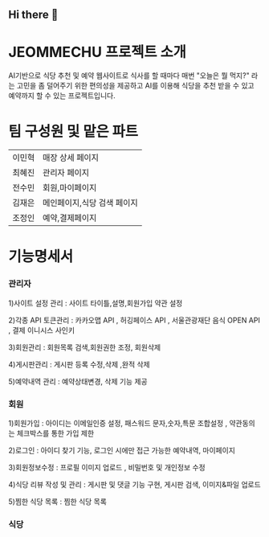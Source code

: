 ## Hi there 👋

<!--

**Here are some ideas to get you started:**

🙋‍♀️ A short introduction - what is your organization all about?
🌈 Contribution guidelines - how can the community get involved?
👩‍💻 Useful resources - where can the community find your docs? Is there anything else the community should know?
🍿 Fun facts - what does your team eat for breakfast?
🧙 Remember, you can do mighty things with the power of [Markdown](https://docs.github.com/github/writing-on-github/getting-started-with-writing-and-formatting-on-github/basic-writing-and-formatting-syntax)
-->


# JEOMMECHU 프로젝트 소개
AI기반으로 식당 추천 및 예약 웹사이트로
식사를 할 때마다 매번 "오늘은 뭘 먹지?" 라는 고민을 좀 덜어주기 위한 편의성을 제공하고 AI를 이용해 식당을 추천 받을 수 있고 예약까지 할 수 있는 프로젝트입니다.


# 팀 구성원 및 맡은 파트

<table>
<tbody>
<tr><td>이민혁<td>매장 상세 페이지</td></td></tr> 

<tr><td>최혜진<td>관리자 페이지</td></td></tr>
<tr><td>전수민<td>회원,마이페이지</td></td></tr>
<tr><td>김재은<td>메인페이지,식당 검색 페이지</td></td></tr>
<tr><td>조정인<td>예약,결제페이지</td></td></tr>
</tbody>
</table>

# 기능명세서

### 관리자  
<p> 1)사이트 설정 관리 : 사이트 타이틀,설명,회원가입 약관 설정 <p>
        2)각종 API 토큰관리 : 카카오맵 API , 허깅페이스 API , 서울관광재단 음식 OPEN API , 결제 이니시스 사인키 <p>
        3)회원관리 : 회원목록 검색,회원권한 조정, 회원삭제 <p>
        4)게시판관리 : 게시판 등록 수정,삭제 ,완적 삭제 <p>
        5)예약내역 관리 : 예약상태변경, 삭제 기능 제공 <p>
        
          
### 회원   
<p> 1)회원가입 : 아이디는 이메일인증 설정, 패스워드 문자,숫자,특문 조합설정 , 약관동의는 체크박스를 통한 가입 제한 <p>
         2)로그인 : 아이디 찾기 기능, 로그인 시에만 접근 가능한 예약내역, 마이페이지 <p>
         3)회원정보수정 : 프로필 이미지 업로드 , 비밀번호 및 개인정보 수정  <p>
         4)식당 리뷰 작성 및 관리 : 게시판 및 댓글 기능 구현, 게시판 검색, 이미지&파일 업로드 <p>
         5)찜한 식당 목록 : 찜한 식당 목록  <p>

### 식당 


